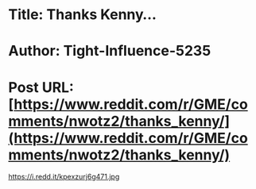 # Title: Thanks Kenny…
# Author: Tight-Influence-5235
# Post URL: [https://www.reddit.com/r/GME/comments/nwotz2/thanks_kenny/](https://www.reddit.com/r/GME/comments/nwotz2/thanks_kenny/)


https://i.redd.it/kpexzurj6g471.jpg